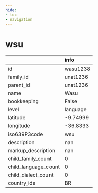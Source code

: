 ```yaml
---
hide:
- toc
- navigation
---
```

# wsu
|                      | info     |
|:---------------------|:---------|
| id                   | wasu1238 |
| family_id            | unat1236 |
| parent_id            | unat1236 |
| name                 | Wasu     |
| bookkeeping          | False    |
| level                | language |
| latitude             | -9.74999 |
| longitude            | -36.8333 |
| iso639P3code         | wsu      |
| description          | nan      |
| markup_description   | nan      |
| child_family_count   | 0        |
| child_language_count | 0        |
| child_dialect_count  | 0        |
| country_ids          | BR       |